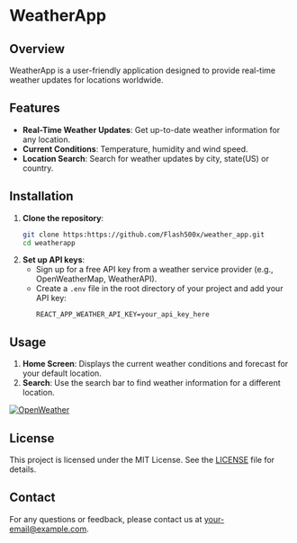 
# WeatherApp

## Overview

WeatherApp is a user-friendly application designed to provide real-time weather updates for locations worldwide. 
## Features

- **Real-Time Weather Updates**: Get up-to-date weather information for any location.
- **Current Conditions**: Temperature, humidity and wind speed.
- **Location Search**: Search for weather updates by city, state(US) or country.

## Installation

1. **Clone the repository**:
    ```sh
    git clone https:https://github.com/Flash500x/weather_app.git
    cd weatherapp
    ```
2. **Set up API keys**:
    - Sign up for a free API key from a weather service provider (e.g., OpenWeatherMap, WeatherAPI).
    - Create a `.env` file in the root directory of your project and add your API key:
        ```
        REACT_APP_WEATHER_API_KEY=your_api_key_here
        ```
## Usage

1. **Home Screen**: Displays the current weather conditions and forecast for your default location.
2. **Search**: Use the search bar to find weather information for a different location.

[![OpenWeather](https://img.shields.io/badge/OpenWeather-API-blue)](https://openweathermap.org/)

## License

This project is licensed under the MIT License. See the [LICENSE](LICENSE) file for details.

## Contact

For any questions or feedback, please contact us at [your-email@example.com](mailto:your-email@example.com).
